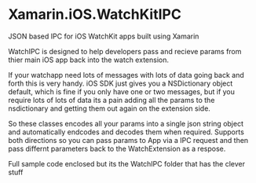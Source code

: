 # Xamarin.iOS.WatchKitIPC
JSON based IPC for iOS WatchKit apps built using Xamarin

WatchIPC is designed to help developers pass and recieve params from thier main iOS app back into the watch extension.

If your watchapp need lots of messages with lots of data going back and forth this is very handy. iOS SDK just gives you a 
NSDictionary object default, which is fine if you only have one or two messages, but if you require lots of lots of data
its a pain adding all the params to the nsdictionary and getting them out again on the extension side.

So these classes encodes all your params into a single json string object and automatically endcodes and decodes them 
when required. Supports both directions so you can pass params to App via a IPC request and then pass differnt parameters back to the 
WatchExtension as a respose.

Full sample code enclosed but its the WatchIPC folder that has the clever stuff
